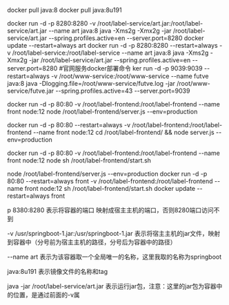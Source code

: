 docker pull java:8
docker pull java:8u191

docker run -d -p 8280:8280 -v /root/label-service/art.jar:/root/label-service/art.jar --name art java:8 java -Xms2g -Xmx2g -jar /root/label-service/art.jar --spring.profiles.active=en --server.port=8280
docker update --restart=always art
docker run -d -p 8280:8280 --restart=always -v /root/label-service:/root/label-service --name art java:8 java -Xms2g -Xmx2g -jar /root/label-service/art.jar --spring.profiles.active=en --server.port=8280 
#官网服务docker部署命令
ker run -d -p 9039:9039 --restart=always -v /root/www-service:/root/www-service --name futve java:8  java -Dlogging.file=/root/www-service/futve.log -jar /root/www-service/futve.jar --spring.profiles.active=43 --server.port=9039

docker run -d -p 80:80 -v /root/label-frontend:/root/label-frontend --name front node:12 node /root/label-frontend/server.js --env=production

docker run -d -p 80:80 --restart=always -v /root/label-frontend:/root/label-frontend --name front node:12 cd /root/label-frontend/ && node server.js --env=production

docker run -d -p 80:80 -v /root/label-frontend:/root/label-frontend --name front node:12 node sh /root/label-frontend/start.sh

node /root/label-frontend/server.js --env=production
docker run -d -p 80:80 --restart=always front -v /root/label-frontend:/root/label-frontend --name front node:12 sh /root/label-frontend/start.sh
docker update --restart=always front

p 8380:8280 表示将容器的端口 映射成宿主主机的端口，否则8280端口访问不到

-v /usr/springboot-1.jar:/usr/springboot-1.jar 表示将宿主主机的jar文件，映射到容器中（分号前为宿主主机的路径，分号后为容器中的路径）

--name art 表示为该容器取一个全局唯一的名称，这里我取的名称为springboot

java:8u191 表示镜像文件的名称和tag

java -jar /root/label-service/art.jar 表示运行jar包，注意：这里的jar包为容器中的位置，是通过前面的-v属